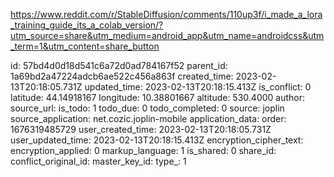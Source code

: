https://www.reddit.com/r/StableDiffusion/comments/110up3f/i_made_a_lora_training_guide_its_a_colab_version/?utm_source=share&utm_medium=android_app&utm_name=androidcss&utm_term=1&utm_content=share_button

id: 57bd4d0d18d541c6a72d0ad784167f52
parent_id: 1a69bd2a47224adcb6ae522c456a863f
created_time: 2023-02-13T20:18:05.731Z
updated_time: 2023-02-13T20:18:15.413Z
is_conflict: 0
latitude: 44.14918167
longitude: 10.38801667
altitude: 530.4000
author: 
source_url: 
is_todo: 1
todo_due: 0
todo_completed: 0
source: joplin
source_application: net.cozic.joplin-mobile
application_data: 
order: 1676319485729
user_created_time: 2023-02-13T20:18:05.731Z
user_updated_time: 2023-02-13T20:18:15.413Z
encryption_cipher_text: 
encryption_applied: 0
markup_language: 1
is_shared: 0
share_id: 
conflict_original_id: 
master_key_id: 
type_: 1